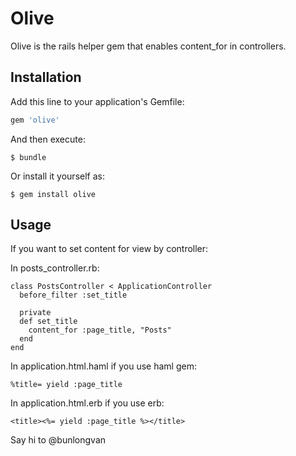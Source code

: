 # Olive

Olive is the rails helper​ gem that enables content_for in controllers. 

## Installation

Add this line to your application's Gemfile:

```ruby
gem 'olive'
```

And then execute:

    $ bundle

Or install it yourself as:

    $ gem install olive

## Usage
If you want to set content for view by controller:

In posts_controller.rb:

    class PostsController < ApplicationController
      before_filter :set_title

      private
      def set_title
        content_for :page_title, "Posts"
      end
    end

In application.html.haml if you use haml gem:

    %title= yield :page_title


In application.html.erb if you use erb:

    <title><%= yield :page_title %></title>

Say hi to @bunlongvan